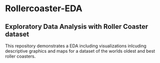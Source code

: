 # Rollercoaster-EDA <br>
## Exploratory Data Analysis with Roller Coaster dataset

This repository demonstrates a EDA including visualizations inlcuding descriptive graphics and maps for a dataset of the worlds oldest and best roller coasters.

